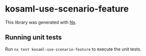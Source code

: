 # kosaml-use-scenario-feature

This library was generated with [Nx](https://nx.dev).

## Running unit tests

Run `nx test kosaml-use-scenario-feature` to execute the unit tests.
